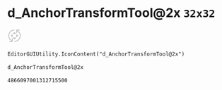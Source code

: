 # d_AnchorTransformTool@2x `32x32`
<img src="/img/d_AnchorTransformTool@2x.png" width=32 height=32>

``` CSharp
EditorGUIUtility.IconContent("d_AnchorTransformTool@2x")
```
```
d_AnchorTransformTool@2x
```
```
4866097001312715500
```

